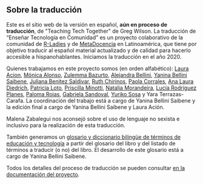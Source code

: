 ## Sobre la traducción

Este es el sitio web de la versión en español, **aún en proceso de traducción**, de "Teaching Tech Together" de Greg Wilson.
La traducción de “Enseñar Tecnología en Comunidad” es un proyecto colaborativo de la comunidad de [R-Ladies](https://rladies.org/) y de [MetaDocencia](https://www.metadocencia.org/) en Latinoamérica, que tiene por objetivo traducir al español material actualizado y de calidad para hacerlo accesible a hispanohablantes. Iniciamos la traducción en el año 2020.

Quienes trabajamos en este proyecto somos (en orden alfabético): [Laura Acion](https://twitter.com/_lacion_), [Mónica Alonso](https://twitter.com/MonicaLA2000), [Zulemma Bazurto](https://twitter.com/Zjbb), [Alejandra Bellini](https://twitter.com/AlejaBellini), [Yanina Bellini Saibene](https://twitter.com/yabellini),
[Juliana Benitez Saldivar](https://twitter.com/July_Benitezs), [Ruth Chirinos](https://twitter.com/ruthy_root), [Paola Corrales](https://twitter.com/PaobCorrales), [Ana Laura Diedrich](https://twitter.com/anadiedrichs), [Patricia Loto](https://twitter.com/patriloto), [Priscilla Minotti](https://twitter.com/pmnatural), [Natalia Morandeira](https://twitter.com/Nat_Mora_), [Lucía Rodríguez Planes](https://twitter.com/_luciarp_), [Paloma Rojas](https://twitter.com/palolili23),
[Gabriela Sandoval](https://twitter.com/GabySandovalM), [Yuriko Sosa](https://twitter.com/YkSosaP) y Yara Terrazas-Carafa. La coordinación del trabajo está a cargo de Yanina Bellini Saibene y la edición final a cargo de Yanina Bellini Saibene y Laura Ación.

Malena Zabalegui nos aconsejó sobre el uso de lenguaje no sexista e inclusivo para la realización de esta traducción.

También generamos un [glosario y diccionario bilingüe de términos de educación y tecnología](https://yabellini.shinyapps.io/T3Glossary/) a partir del glosario del libro y del listado de términos a traducir (o no) del libro. El desarrollo de este glosario está a cargo de Yanina Bellini Saibene.

Todos los detalles del proceso de traducción se pueden consultar [en la documentación del proyecto](https://github.com/gvwilson/teachtogether.tech/blob/master/es/README.md).
